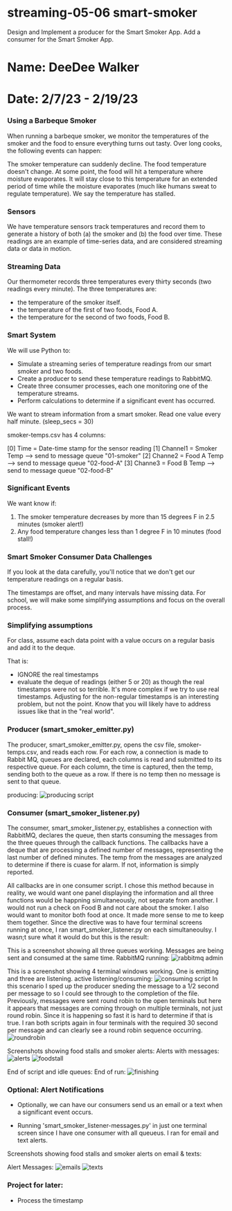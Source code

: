 # streaming-05-06 smart-smoker
Design and Implement a producer for the Smart Smoker App. Add a consumer for the Smart Smoker App.

# Name: DeeDee Walker
# Date: 2/7/23 - 2/19/23

### Using a Barbeque Smoker
When running a barbeque smoker, we monitor the temperatures of the smoker and the food to ensure everything turns out tasty. Over long cooks, the following events can happen:

The smoker temperature can suddenly decline.
The food temperature doesn't change. At some point, the food will hit a temperature where moisture evaporates. It will stay close to this temperature for an extended period of time while the moisture evaporates (much like humans sweat to regulate temperature). We say the temperature has stalled.

### Sensors
We have temperature sensors track temperatures and record them to generate a history of both (a) the smoker and (b) the food over time. These readings are an example of time-series data, and are considered streaming data or data in motion.

### Streaming Data
Our thermometer records three temperatures every thirty seconds (two readings every minute). The three temperatures are:

- the temperature of the smoker itself.
- the temperature of the first of two foods, Food A.
- the temperature for the second of two foods, Food B.

### Smart System
We will use Python to:

- Simulate a streaming series of temperature readings from our smart smoker and two foods.
- Create a producer to send these temperature readings to RabbitMQ.
- Create three consumer processes, each one monitoring one of the temperature streams. 
- Perform calculations to determine if a significant event has occurred.

We want to stream information from a smart smoker. Read one value every half minute. (sleep_secs = 30)

smoker-temps.csv has 4 columns:

[0] Time = Date-time stamp for the sensor reading
[1] Channel1 = Smoker Temp --> send to message queue "01-smoker"
[2] Channe2 = Food A Temp --> send to message queue "02-food-A"
[3] Channe3 = Food B Temp --> send to message queue "02-food-B"

### Significant Events
We want know if:

1. The smoker temperature decreases by more than 15 degrees F in 2.5 minutes (smoker alert!)
2. Any food temperature changes less than 1 degree F in 10 minutes (food stall!)

### Smart Smoker Consumer Data Challenges
If you look at the data carefully, you'll notice that we don't get our temperature readings on a regular basis. 

The timestamps are offset, and many intervals have missing data. 
For school, we will make some simplifying assumptions and focus on the overall process. 

### Simplifying assumptions
For class, assume each data point with a value occurs on a regular basis and add it to the deque. 

That is: 
- IGNORE the real timestamps
- evaluate the deque of readings (either 5 or 20) as though the real timestamps were not so terrible.
It's more complex if we try to use real timestamps. Adjusting for the non-regular timestamps is an interesting problem, but not the point. Know that you will likely have to address issues like that in the "real world". 

### Producer (smart_smoker_emitter.py)
The producer, smart_smoker_emitter.py, opens the csv file, smoker-temps.csv, and reads each row. For each row, a connection is made to Rabbit MQ, queues are declared, each columns is read and submitted to its respective queue. For each column, the time is captured, then the temp, sending both to the queue as a row. If there is no temp then no message is sent to that queue.

producing:
![producing script](https://github.com/ddwalk77/streaming-05-smart-smoker/blob/main/producing.png "producing script")

### Consumer (smart_smoker_listener.py)

The consumer, smart_smoker_listener.py, establishes a connection with RabbitMQ, declares the queue, then starts consuming the messages from the three queues through the callback functions. The callbacks have a deque that are processing a defined number of messages, representing the last number of defined minutes. The temp from the messages are analyzed to determine if there is cuase for alarm. If not, information is simply reported.

All callbacks are in one consumer script. I chose this method because in reality, we would want one panel displaying the information and all three functions would be happning simultaneously, not separate from another. I would not run a check on Food B and not care about the smoker. I also would want to monitor both food at once. It made more sense to me to keep them together. Since the directive was to have four terminal screens running at once, I ran smart_smoker_listener.py on each simultaneoulsy. I wasn;t sure what it would do but this is the result:

This is a screenshot showing all three queues working. Messages are being sent and consumed at the same time.
RabbitMQ running:
![rabbitmq admin](https://github.com/ddwalk77/streaming-05-smart-smoker/blob/main/rabbitmqadmin.png "rabbitmq admin")

This is a screenshot showing 4 terminal windows working. One is emitting and three are listening.
active listening/consuming:
![consuming script](https://github.com/ddwalk77/streaming-05-smart-smoker/blob/main/listeners.png "listening")
In this scenario I sped up the producer sneding the message to a 1/2 second per message to so I could see through to the completion of the file. Previously, messages were sent round robin to the open terminals but here it appears that messages are coming through on multiple terminals, not just round robin. Since it is happening so fast it is hard to determine if that is true. I ran both scripts again in four terminals with the required 30 second per message and can clearly see a round robin sequence occurring.
![roundrobin](https://github.com/ddwalk77/streaming-05-smart-smoker/blob/main/roundrobin.png "roundrobin")

Screenshots showing food stalls and smoker alerts:
Alerts with messages:
![alerts](https://github.com/ddwalk77/streaming-05-smart-smoker/blob/main/alerts.png "alerts")
![foodstall](https://github.com/ddwalk77/streaming-05-smart-smoker/blob/main/foodstall.png "foodstall")

End of script and idle queues:
End of run:
![finishing](https://github.com/ddwalk77/streaming-05-smart-smoker/blob/main/finished.png "finishing")

### Optional: Alert Notifications
- Optionally, we can have our consumers send us an email or a text when a significant event occurs. 

- Running 'smart_smoker_listener-messages.py' in just one terminal screen since I have one consumer with all queueus. I ran for email and text alerts.

Screenshots showing food stalls and smoker alerts on email & texts:

Alert Messages:
![emails](https://github.com/ddwalk77/streaming-05-smart-smoker/blob/main/emailalerts.png "Email alerts")
![texts](https://github.com/ddwalk77/streaming-05-smart-smoker/blob/main/textsalerts.png "Texts alerts")

### Project for later:
- Process the timestamp